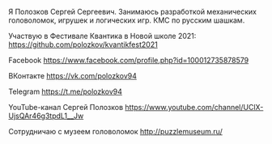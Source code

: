 Я Полозков Сергей Сергеевич. Занимаюсь разработкой механических головоломок, игрушек и логических игр. КМС по русским шашкам.

Участвую в Фестивале Квантика в Новой школе 2021:
https://github.com/polozkov/kvantikfest2021

Facebook
https://www.facebook.com/profile.php?id=100012735878579

ВКонтакте
https://vk.com/polozkov94

Telegram
https://t.me/polozkov94

YouTube-канал Сергей Полозков
https://www.youtube.com/channel/UClX-UjsQAr46g3tpdL1__Jw

Сотрудничаю с музеем головоломок
http://puzzlemuseum.ru/
